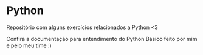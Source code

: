 # Python
Repositório com alguns exercícios relacionados a Python <3			

Confira a documentação para entendimento do Python Básico feito por mim e pelo meu time :)
